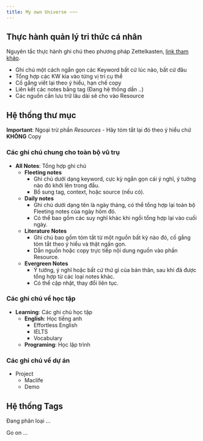 ```yaml
---
title: My own Universe ~~~
---
```

## Thực hành quản lý tri thức cá nhân

Nguyên tắc thực hành ghi chú theo phương pháp Zettelkasten, [link tham khảo](https://tuanmon.com/phuong-phap-ghi-chu-zettelkasten/).
- Ghi chú một cách ngắn gọn các Keyword bất cứ lúc nào, bất cứ đâu
- Tổng hợp các KW kia vào từng vị trí cụ thể
- Cố gắng viết lại theo ý hiểu, hạn chế copy
- Liên kết các notes bằng tag (Đang hệ thống dần ..)
- Các nguồn cần lưu trữ lâu dài sẽ cho vào Resource
## Hệ thống thư mục

**Important**: Ngoại trừ phần *Resources* - Hãy tóm tắt lại  đó theo ý hiểu chứ **KHÔNG** Copy

### Các ghi chú chung cho toàn bộ vũ trụ

- **All Notes**: Tổng hợp ghi chú 
	- **Fleeting notes**
		- Ghi chú dưới dạng keyword, cực kỳ ngắn gọn cái ý nghĩ, ý tưởng nào đó khởi lên trong đầu.
		- Bổ sung tag, context, hoặc source (nếu có).
	- **Daily notes**
		- Ghi chú dưới dạng tên là ngày tháng, có thể tổng hợp lại toàn bộ Fleeting notes của ngày hôm đó.
		- Có thể bao gồm các suy nghĩ khác khi ngồi tổng hợp lại vào cuối ngày.
	- **Literature Notes**
		- Ghi chú bao gồm tóm tắt từ một nguồn bất kỳ nào đó, cố gắng tóm tắt theo ý hiểu và thật ngắn gọn.
		- Dẫn nguồn hoặc copy trực tiếp nội dung nguồn vào phần Resource.
	- **Evergreen Notes**
		- Ý tưởng, ý nghĩ hoặc bất cứ thứ gì của bản thân, sau khi đã được tổng hợp từ các loại notes khác.
		- Có thể cập nhật, thay đổi liên tục.

### Các ghi chú về học tập

- **Learning**: Các ghi chú học tập
	- **English**: Học tiếng anh
		- Effortless English
		- IELTS
		- Vocabulary
	- **Programing**: Học lập trình

### Các ghi chú về dự án

- Project
	- Maclife
	- Demo

## Hệ thống Tags

Đang phân loại ...

Go on ...
